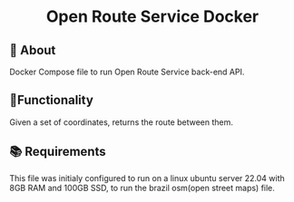 <h1 align="center"> Open Route Service Docker </h1>

## 🎯 About
 Docker Compose file to run Open Route Service back-end API.

## 🔨Functionality
 Given a set of coordinates, returns the route between them.

## 📚 Requirements
This file was initialy configured to run on a linux ubuntu server 22.04 with 8GB RAM and 100GB SSD,
to run the brazil osm(open street maps) file.

